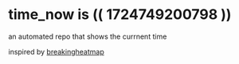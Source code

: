 # time_now is (( 1724749200798 ))

an automated repo that shows the currnent time

inspired by [breakingheatmap](https://github.com/breakingheatmap/breakingheatmap)